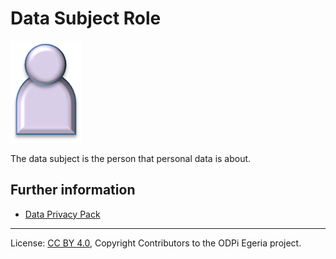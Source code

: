 <!-- SPDX-License-Identifier: CC-BY-4.0 -->
<!-- Copyright Contributors to the ODPi Egeria project. -->

# Data Subject Role

<!--![Icon](data-subject-role.png)-->
<img src="/docs/roles/data-subject-role.png">

The data subject is the person that personal data is about.

## Further information

* [Data Privacy Pack](../../data-privacy-pack/README.md)



----
License: [CC BY 4.0](https://creativecommons.org/licenses/by/4.0/),
Copyright Contributors to the ODPi Egeria project.